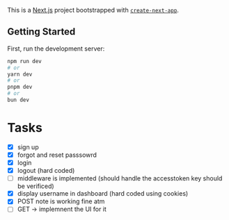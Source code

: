 This is a [Next.js](https://nextjs.org/) project bootstrapped with [`create-next-app`](https://github.com/vercel/next.js/tree/canary/packages/create-next-app).

## Getting Started

First, run the development server:

```bash
npm run dev
# or
yarn dev
# or
pnpm dev
# or
bun dev
```

# Tasks
- [x] sign up
- [x] forgot and reset passsowrd
- [x] login
- [x] logout (hard coded)
- [ ] middleware is implemented (should handle the accesstoken key should be verificed)
- [x] display username in dashboard (hard coded using cookies)
- [x] POST note is working fine atm
- [ ] GET -> implemnent the UI for it
